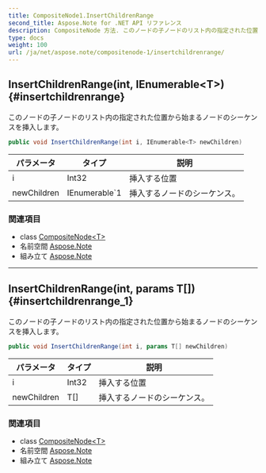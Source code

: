 ```yaml
---
title: CompositeNode1.InsertChildrenRange
second_title: Aspose.Note for .NET API リファレンス
description: CompositeNode 方法. このノードの子ノードのリスト内の指定された位置から始まるノードのシーケンスを挿入します
type: docs
weight: 100
url: /ja/net/aspose.note/compositenode-1/insertchildrenrange/
---
```

## InsertChildrenRange(int, IEnumerable&lt;T&gt;) {#insertchildrenrange}

このノードの子ノードのリスト内の指定された位置から始まるノードのシーケンスを挿入します。

```csharp
public void InsertChildrenRange(int i, IEnumerable<T> newChildren)
```

| パラメータ | タイプ | 説明 |
| --- | --- | --- |
| i | Int32 | 挿入する位置 |
| newChildren | IEnumerable`1 | 挿入するノードのシーケンス。 |

### 関連項目

* class [CompositeNode&lt;T&gt;](../)
* 名前空間 [Aspose.Note](../../compositenode-1/)
* 組み立て [Aspose.Note](../../../)

---

## InsertChildrenRange(int, params T[]) {#insertchildrenrange_1}

このノードの子ノードのリスト内の指定された位置から始まるノードのシーケンスを挿入します。

```csharp
public void InsertChildrenRange(int i, params T[] newChildren)
```

| パラメータ | タイプ | 説明 |
| --- | --- | --- |
| i | Int32 | 挿入する位置 |
| newChildren | T[] | 挿入するノードのシーケンス。 |

### 関連項目

* class [CompositeNode&lt;T&gt;](../)
* 名前空間 [Aspose.Note](../../compositenode-1/)
* 組み立て [Aspose.Note](../../../)


